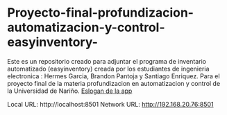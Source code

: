 # Proyecto-final-profundizacion-automatizacion-y-control-easyinventory-
Este es un repositorio creado para adjuntar el programa de inventario automatizado (easyinventory) creada por los estudiantes de ingenieria electronica : Hermes Garcia, Brandon Pantoja y Santiago Enriquez. Para el proyecto final de la materia profundizacion en automatizacion y control de la Universidad de Nariño.
[Eslogan de la app](https://github.com/santiagoenriquez15/Proyecto-final-profundizacion-automatizacion-y-control-easyinventory-/blob/main/easyinventory.png)

Local URL: http://localhost:8501
  Network URL: http://192.168.20.76:8501

  


